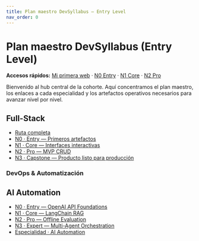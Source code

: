 ```yaml
---
title: Plan maestro DevSyllabus — Entry Level
nav_order: 0
---
```

# Plan maestro DevSyllabus (Entry Level)


**Accesos rápidos:** [Mi primera web](/public/) · [N0 Entry](/fullstack/n0-entry/) · [N1 Core](/fullstack/n1-core/) · [N2 Pro](/fullstack/n2-pro/)


Bienvenido al hub central de la cohorte. Aquí concentramos el plan maestro, los enlaces a cada especialidad y los artefactos operativos necesarios para avanzar nivel por nivel.


## Full-Stack

- [Ruta completa](/fullstack/)
- [N0 · Entry — Primeros artefactos](/fullstack/n0-entry/)
- [N1 · Core — Interfaces interactivas](/fullstack/n1-core/)
- [N2 · Pro — MVP CRUD](/fullstack/n2-pro/)
- [N3 · Capstone — Producto listo para producción](/fullstack/n3-capstone/)


### DevOps & Automatización
## AI Automation

- [N0 · Entry — OpenAI API Foundations](/ai/n0-entry/)
- [N1 · Core — LangChain RAG](/ai/n1-core/)
- [N2 · Pro — Offline Evaluation](/ai/n2-pro/)
- [N3 · Expert — Multi-Agent Orchestration](/ai/n3-expert/)
- [Especialidad · AI Automation](/ai/index/)